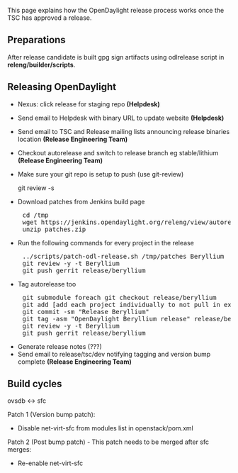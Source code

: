 This page explains how the OpenDaylight release process works once the TSC has
approved a release.

## Preparations

After release candidate is built gpg sign artifacts using odlrelease script in
**releng/builder/scripts**.

## Releasing OpenDaylight

- Nexus: click release for staging repo **(Helpdesk)**
- Send email to Helpdesk with binary URL to update website **(Helpdesk)**
- Send email to TSC and Release mailing lists announcing release binaries location **(Release Engineering Team)**
- Checkout autorelease and switch to release branch eg stable/lithium
  **(Release Engineering Team)**
- Make sure your git repo is setup to push (use git-review)

  git review -s

- Download patches from Jenkins build page

<pre>
    cd /tmp
    wget https://jenkins.opendaylight.org/releng/view/autorelease/job/autorelease-release-beryllium/58/artifact/patches/*zip*/patches.zip
    unzip patches.zip
</pre>

- Run the following commands for every project in the release

<pre>
    ../scripts/patch-odl-release.sh /tmp/patches Beryllium
    git review -y -t Beryllium
    git push gerrit release/beryllium
</pre>

- Tag autorelease too

<pre>
    git submodule foreach git checkout release/beryllium
    git add [add each project individually to not pull in extra]
    git commit -sm "Release Beryllium"
    git tag -asm "OpenDaylight Beryllium release" release/beryllium
    git review -y -t Beryllium
    git push gerrit release/beryllium
</pre>

- Generate release notes (???)
- Send email to release/tsc/dev notifying tagging and version bump complete **(Release Engineering Team)**

## Build cycles

ovsdb <-> sfc

Patch 1 (Version bump patch):
- Disable net-virt-sfc from modules list in openstack/pom.xml

Patch 2 (Post bump patch) - This patch needs to be merged after sfc merges:
- Re-enable net-virt-sfc
